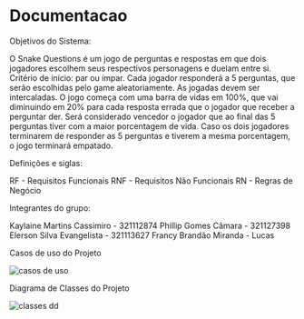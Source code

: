 # Documentacao

Objetivos do Sistema:

O Snake Questions é um jogo de perguntas e respostas em que dois jogadores escolhem seus respectivos personagens e duelam entre si. Critério de início: par ou ímpar. Cada jogador responderá a 5 perguntas, que serão escolhidas pelo game aleatoriamente. As jogadas devem ser intercaladas. O jogo começa com uma barra de vidas em 100%, que vai diminuindo em 20% para cada resposta errada que o jogador que receber a perguntar der. Será considerado vencedor o jogador que ao final das 5 perguntas tiver com a maior porcentagem de vida. Caso os dois jogadores terminarem de responder as 5 perguntas e tiverem a mesma porcentagem, o jogo terminará empatado.

Definições e siglas:

RF - Requisitos Funcionais
RNF - Requisitos Não Funcionais
RN - Regras de Negócio

Integrantes do grupo:

Kaylaine Martins Cassimiro - 321112874
Phillip Gomes Câmara - 321127398
Elerson Silva Evangelista - 321113627
Francy Brandão Miranda - 
Lucas 



Casos de uso do Projeto


![casos de uso](https://user-images.githubusercontent.com/89428033/144653101-56c44804-6d25-4e8e-8feb-1d98fcce01e0.PNG)


Diagrama de Classes do Projeto


![classes dd](https://user-images.githubusercontent.com/89428033/144653150-7168f87f-54ee-4f0c-88d7-23a8a1b3be62.PNG)
